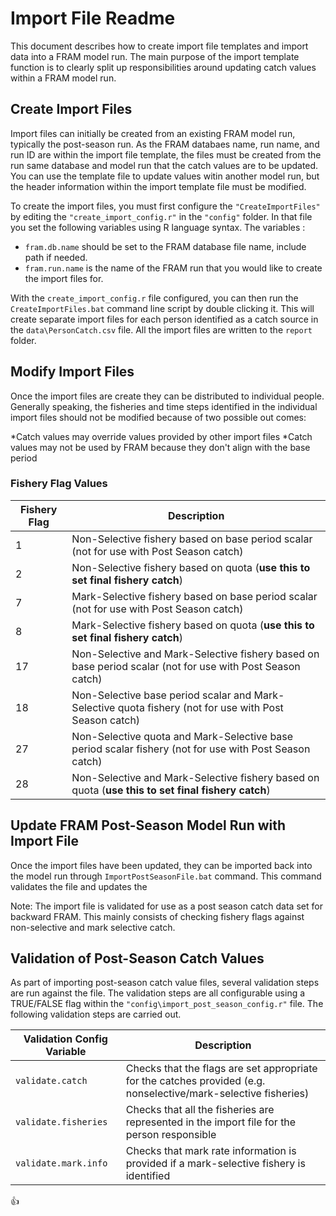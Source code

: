 # Import File Readme

This document describes how to create import file templates and import data into a FRAM model run.  The main purpose of the import template function is to clearly split up responsibilities around updating catch values within a FRAM model run.

## Create Import Files

Import files can initially be created from an existing FRAM model run, typically the post-season run.  As the FRAM databaes name, run name, and run ID are within the import file template, the files must be created from the run same database and model run that the catch values are to be updated.  You can use the template file to update values witin another model run, but the header information within the import template file must be modified.

To create the import files, you must first configure the `"CreateImportFiles"` by editing the `"create_import_config.r"` in the `"config"` folder.  In that file you set the following variables using R language syntax.  The variables :

* `fram.db.name` should be set to the FRAM database file name, include path if needed.
* `fram.run.name` is the name of the FRAM run that you would like to create the import files for.

With the `create_import_config.r` file configured, you can then run the `CreateImportFiles.bat` command line script by double clicking it.  This will create separate import files for each person identified as a catch source in the `data\PersonCatch.csv` file.  All the import files are written to the `report` folder.

## Modify Import Files

Once the import files are create they can be distributed to individual people.  Generally speaking, the fisheries and time steps identified in the individual import files should not be modified because of two possible out comes:

*Catch values may override values provided by other import files
*Catch values may not be used by FRAM because they don't align with the base period


### Fishery Flag Values

Fishery Flag | Description 
------------ | -------------
 1 | Non-Selective fishery based on base period scalar (not for use with Post Season catch) 
 2 | Non-Selective fishery based on quota (**use this to set final fishery catch**) 
 7 | Mark-Selective fishery based on base period scalar (not for use with Post Season catch) 
 8 | Mark-Selective fishery based on quota (**use this to set final fishery catch**) 
 17 | Non-Selective and Mark-Selective fishery based on base period scalar (not for use with Post Season catch) 
 18 | Non-Selective base period scalar and Mark-Selective quota fishery (not for use with Post Season catch) 
 27 | Non-Selective quota and Mark-Selective base period scalar fishery (not for use with Post Season catch) 
 28 | Non-Selective and Mark-Selective fishery based on quota (**use this to set final fishery catch**) 


## Update FRAM Post-Season Model Run with Import File

Once the import files have been updated, they can be imported back into the model run through `ImportPostSeasonFile.bat` command.  This command validates the file and updates the 

Note: The import file is validated for use as a post season catch data set for backward FRAM.  This mainly consists of checking fishery flags against non-selective and mark selective catch.

## Validation of Post-Season Catch Values

As part of importing post-season catch value files, several validation steps are run against the file.  The validation steps are all configurable using a TRUE/FALSE flag within the `"config\import_post_season_config.r"` file.  The following validation steps are carried out.

Validation Config Variable | Description 
------------ | -------------
 `validate.catch` | Checks that the flags are set appropriate for the catches provided (e.g. nonselective/mark-selective fisheries)
 `validate.fisheries` | Checks that all the fisheries are represented in the import file for the person responsible
 `validate.mark.info` |  Checks that mark rate information is provided if a mark-selective fishery is identified

:+1:
